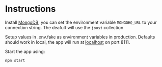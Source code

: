 # Instructions

Install [MongoDB](https://www.mongodb.org/), you can set the environment variable `MONGOHQ_URL` to
your connection string. The deafult will use the `joust` collection.

Setup values in .env.fake as environment variables in production. Defaults should work in local,
the app will run at [localhost](http://localhost:8111) on port 8111.

Start the app using:

`npm start`
